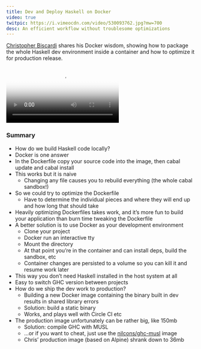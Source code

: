 ```yaml
---
title: Dev and Deploy Haskell on Docker
video: true
twitpic: https://i.vimeocdn.com/video/530093762.jpg?mw=700
desc: An efficient workflow without troublesome optimizations
---
```


[Christopher Biscardi](http://www.christopherbiscardi.com/) shares
his Docker wisdom, showing how to package the whole Haskell dev
environment inside a container and how to optimize it for production
release.

<video poster="https://i.vimeocdn.com/video/530093762.jpg?mw=700" class="video-js vjs-default-skin" controls preload="auto">
  <source src="https://player.vimeo.com/external/135823847.hd.mp4?s=e7db2f1e096004d428858b69a3515415" type="video/mp4">
</video>

### Summary

- How do we build Haskell code locally?
- Docker is one answer
- In the Dockerfile copy your source code into the image, then cabal update and cabal install
- This works but it is naive
    - Changing any file causes you to rebuild everything (the whole cabal sandbox!)
- So we could try to optimize the Dockerfile
    - Have to determine the individual pieces and where they will end up and how long that should take
- Heavily optimizing Dockerfiles takes work, and it’s more fun to build your application than burn time tweaking the Dockerfile
- A better solution is to use Docker as your development environment
    - Clone your project
    - Docker run an interactive tty
    - Mount the directory
    - At that point you’re in the container and can install deps, build the sandbox, etc
    - Container changes are persisted to a volume so you can kill it and resume work later
- This way you don’t need Haskell installed in the host system at all
- Easy to switch GHC version between projects
- How do we ship the dev work to production?
    - Building a new Docker image containing the binary built in dev results in shared library errors
    - Solution: build a static binary
    - Works, and plays well with Circle CI etc
- The production image unfortunately can be rather big, like 150mb
    - Solution: compile GHC with MUSL
    - …or if you want to cheat, just use the [nilcons/ghc-musl](https://github.com/nilcons/ghc-musl) image
    - Chris’ production image (based on Alpine) shrank down to 36mb
